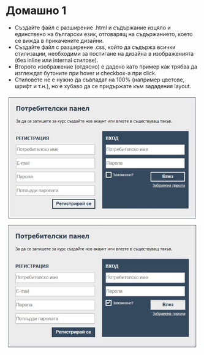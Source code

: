 # Домашно 1
- Създайте файл с разширение .html и съдържание изцяло и единствено на български език, отговарящ на съдържанието, което се вижда в прикачените дизайни.
- Създайте файл с разширение .css, който да съдържа всички стилизации, необходими за постигане на дизайна в изображенията (без inline или internal стилове).
- Второто изображение (отдясно) е дадено като пример как трябва да изглеждат бутоните при hover и checkbox-а при click.
- Стиловете не е нужно да съвпадат на 100% (например цветове, шрифт и т.н.), но е хубаво да се придържате към зададения layout.

![normal](css-homework-1.JPG)
![hover](css-homework-2.JPG)
